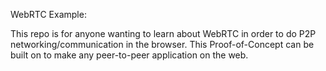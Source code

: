 WebRTC Example:

This repo is for anyone wanting to learn about WebRTC in order to do P2P networking/communication in the browser.
This Proof-of-Concept can be built on to make any peer-to-peer application on the web.
